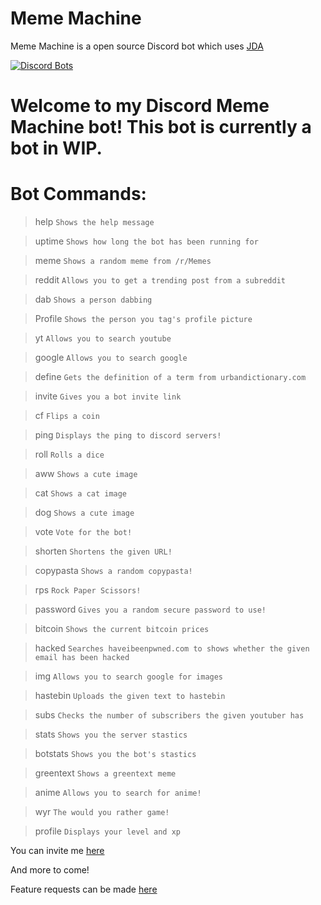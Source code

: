 # Meme Machine

Meme Machine is a open source Discord bot which uses [JDA](https://github.com/DV8FromTheWorld/JDA)

[![Discord Bots](https://discordbots.org/api/widget/445800505315426315.svg)](https://discordbots.org/bot/445800505315426315)

Welcome to my Discord Meme Machine bot! This bot is currently a bot in WIP.
===========================================================================

Bot Commands:
=============

>help `Shows the help message`

>uptime `Shows how long the bot has been running for`

>meme `Shows a random meme from /r/Memes`

>reddit `Allows you to get a trending post from a subreddit`

>dab `Shows a person dabbing`

>Profile `Shows the person you tag's profile picture`

>yt `Allows you to search youtube`

>google `Allows you to search google`

>define `Gets the definition of a term from urbandictionary.com`

>invite `Gives you a bot invite link`

>cf `Flips a coin`

>ping `Displays the ping to discord servers!`

>roll `Rolls a dice`

>aww `Shows a cute image`

>cat `Shows a cat image`

>dog `Shows a cute image`

>vote `Vote for the bot!`

>shorten `Shortens the given URL!`

>copypasta `Shows a random copypasta!`

>rps `Rock Paper Scissors!`

>password `Gives you a random secure password to use!`

>bitcoin `Shows the current bitcoin prices`

>hacked `Searches haveibeenpwned.com to shows whether the given email has been hacked`

>img `Allows you to search google for images`

>hastebin `Uploads the given text to hastebin`

>subs `Checks the number of subscribers the given youtuber has`

>stats `Shows you the server stastics`

>botstats `Shows you the bot's stastics`

>greentext `Shows a greentext meme`

>anime `Allows you to search for anime!`

>wyr `The would you rather game!`

>profile `Displays your level and xp`

You can invite me [here](https://discordapp.com/oauth2/authorize?client_id=445800505315426315&permissions=8&scope=bot)

And more to come!

Feature requests can be made [here](https://github.com/MemeMachineBot/MemeMachine/issues)
